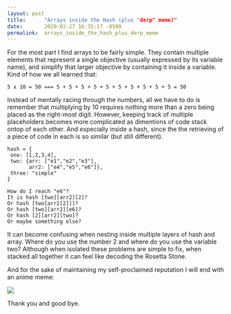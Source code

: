 ```yaml
---
layout: post
title:      "Arrays inside the Hash (plus "derp" meme)"
date:       2020-02-27 16:35:17 -0500
permalink:  arrays_inside_the_hash_plus_derp_meme
---
```


For the most part I find arrays to be fairly simple. They contain multiple elements that represent a single objective (usually expressed by its variable name), and simplify that larger objective by containing it inside a variable. 
Kind of how we all learned that: 
```
5 x 10 = 50 === 5 + 5 + 5 + 5 + 5 + 5 + 5 + 5 + 5 + 5 = 50
```
Instead of mentally racing through the numbers, all we have to do is remember that multiplying by 10 requires nothing more than a zero being placed as the right-most digit. However, keeping track of multiple placeholders becomes more complicated as dimentions of code stack ontop of each other. And especially inside a hash, since the the retrieving of a piece of code in each is so similar (but still different).

```
hash = {
 one: [1,2,3,4],
 two: {arr: ["e1","e2","e3"],
       arr2: ["e4","e5","e6"]},
 three: "simple"
}
```
```
How do I reach "e6"?
It is hash [two][arr2][2]?
Or hash [two[arr2[2]]]?
Or hash [two][arr2][e6]?
Or hash [2][arr2][two]?
Or maybe something else?

```

It can become confusing when nesting inside multiple layers of hash and array. Where do you use the number 2 and where do you use the variable two? Although when isolated these problems are simple to fix, when stacked all together it can feel like decoding the Rosetta Stone. 

And for the sake of maintaining my self-proclaimed reputation I will end with an anime meme:

![](https://i.imgflip.com/3qiepf.jpg)


Thank you and good bye.

